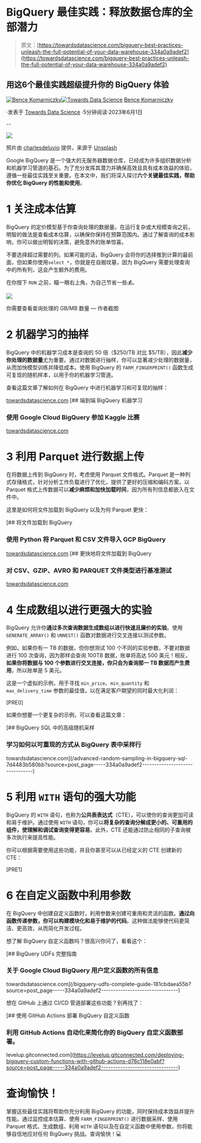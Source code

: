 # BigQuery 最佳实践：释放数据仓库的全部潜力

> 原文：[https://towardsdatascience.com/bigquery-best-practices-unleash-the-full-potential-of-your-data-warehouse-334a0a9adef2](https://towardsdatascience.com/bigquery-best-practices-unleash-the-full-potential-of-your-data-warehouse-334a0a9adef2)

## 用这6个最佳实践超级提升你的 BigQuery 体验

[](https://niczky12.medium.com/?source=post_page-----334a0a9adef2--------------------------------)[![Bence Komarniczky](../Images/d4de94667bcac6d9001390515592eab9.png)](https://niczky12.medium.com/?source=post_page-----334a0a9adef2--------------------------------)[](https://towardsdatascience.com/?source=post_page-----334a0a9adef2--------------------------------)[![Towards Data Science](../Images/a6ff2676ffcc0c7aad8aaf1d79379785.png)](https://towardsdatascience.com/?source=post_page-----334a0a9adef2--------------------------------) [Bence Komarniczky](https://niczky12.medium.com/?source=post_page-----334a0a9adef2--------------------------------)

·发表于 [Towards Data Science](https://towardsdatascience.com/?source=post_page-----334a0a9adef2--------------------------------) ·5分钟阅读·2023年6月1日

--

![](../Images/597078e5659914a67c73196ce9a38721.png)

照片由 [charlesdeluvio](https://unsplash.com/@charlesdeluvio?utm_source=medium&utm_medium=referral) 提供，来源于 [Unsplash](https://unsplash.com/?utm_source=medium&utm_medium=referral)

Google BigQuery 是一个强大的无服务器数据仓库，已经成为许多组织数据分析和机器学习管道的基石。为了充分发挥其潜力并确保高效且具有成本效益的体验，遵循一些最佳实践至关重要。在本文中，我们将深入探讨**六个关键最佳实践，帮助你优化 BigQuery 的性能和使用**。

# 1 关注成本估算

BigQuery 的定价模型基于你查询处理的数据量。在运行复杂或大规模查询之前，明智的做法是查看成本估算，以确保你保持在预算范围内。通过了解查询的成本影响，你可以做出明智的决策，避免意外的账单惊喜。

不要选择超过需要的列。如果可能的话，BigQuery 会将你的选择推到计算的最前面，但如果你使用`select *`，你就是在自掘坟墓，因为 BigQuery 需要处理查询中的所有列，这会产生额外的费用。

在你按下 `RUN` 之前，瞄一眼右上角，为自己节省一些💰。

![](../Images/489339e51fadd22e5c2fed735b0ef4c8.png)

你需要查看查询处理的 GB/MB 数量 — 作者截图

# 2 机器学习的抽样

BigQuery 中的机器学习成本是查询的 50 倍（$250/TB 对比 $5/TB），因此**减少你处理的数据量**尤为重要。通过对数据进行抽样，你可以显著减少处理的数据量，从而加快模型训练并降低成本。使用 BigQuery 的 `FARM_FINGERPRINT()` 函数生成可复现的随机样本，以用于你的机器学习管道。

查看这篇文章了解如何在 BigQuery 中进行机器学习和可复现的抽样：

[towardsdatascience.com](/end-to-end-bigquery-machine-learning-e7e6e2e83b34?source=post_page-----334a0a9adef2--------------------------------) [## 端到端 BigQuery 机器学习

### 使用 Google Cloud BigQuery 参加 Kaggle 比赛

[towardsdatascience.com](/end-to-end-bigquery-machine-learning-e7e6e2e83b34?source=post_page-----334a0a9adef2--------------------------------)

# 3 利用 Parquet 进行数据上传

在将数据上传到 BigQuery 时，考虑使用 Parquet 文件格式。Parquet 是一种列式存储格式，针对分析工作负载进行了优化，提供了更好的压缩和编码方案。以 Parquet 格式上传数据可以**减少麻烦和加快加载时间**，因为所有列信息都嵌入在文件中。

这里是如何将文件加载到 BigQuery 以及为何 Parquet 更快：

[](/loading-files-into-bigquery-6de1ff63df35?source=post_page-----334a0a9adef2--------------------------------) [## 将文件加载到 BigQuery

### 使用 Python 将 Parquet 和 CSV 文件导入 GCP BigQuery

[towardsdatascience.com](/loading-files-into-bigquery-6de1ff63df35?source=post_page-----334a0a9adef2--------------------------------) [](/load-files-faster-into-bigquery-94355c4c086a?source=post_page-----334a0a9adef2--------------------------------) [## 更快地将文件加载到 BigQuery

### 对 CSV、GZIP、AVRO 和 PARQUET 文件类型进行基准测试

[towardsdatascience.com](/load-files-faster-into-bigquery-94355c4c086a?source=post_page-----334a0a9adef2--------------------------------)

# 4 生成数组以进行更强大的实验

BigQuery 允许你**通过多次查询数据生成数组以进行快速且廉价的实验**。使用 `GENERATE_ARRAY()` 和 `UNNEST()` 函数对数据进行交叉连接以测试参数。

例如，如果你有一 TB 的数据，但你想测试 100 个不同的实验参数，不要对数据进行 100 次查询，因为那样会查询 100TB 数据，账单将高达 500 美元！相反，**如果你将数据与 100 个参数进行交叉连接，你只会为查询那一 TB 数据而产生费用**，所以账单是 5 美元。

这是一个虚拟的示例，用于寻找 `min_price`、`min_quantity` 和 `max_delivery_time` 参数的最佳值，以在满足客户期望的同时最大化利润：

[PRE0]

如果你想要一个更复杂的示例，可以查看这篇文章：

[](/advanced-random-sampling-in-bigquery-sql-7d4483b580bb?source=post_page-----334a0a9adef2--------------------------------) [## BigQuery SQL 中的高级随机采样

### 学习如何以可重现的方式从 BigQuery 表中采样行

towardsdatascience.com](/advanced-random-sampling-in-bigquery-sql-7d4483b580bb?source=post_page-----334a0a9adef2--------------------------------)

# 5 利用 `WITH` 语句的强大功能

BigQuery 的 `WITH` 语句，也称为**公共表表达式**（CTE），可以使你的查询更加可读和易于维护。通过使用 `WITH` 语句，你可以**将复杂的查询分解成更小的、可重用的组件，使理解和调试查询变得更容易**。此外，CTE 还能通过防止相同的子查询被多次执行来提高性能。

你可以根据需要使用这些功能，并且你甚至可以从已经定义的 CTE 创建新的 CTE：

[PRE1]

# 6 在自定义函数中利用参数

在 BigQuery 中创建自定义函数时，利用参数来创建可重用和灵活的函数。**通过向函数传递参数，你可以构建模块化和易于维护的代码**。这种做法能够使代码更简洁、更高效，从而简化开发过程。

想了解 BigQuery 自定义函数吗？很高兴你问了，看看这个：

[](/bigquery-udfs-complete-guide-181cbdaea55b?source=post_page-----334a0a9adef2--------------------------------) [## BigQuery UDFs 完整指南

### 关于 Google Cloud BigQuery 用户定义函数的所有信息

towardsdatascience.com](/bigquery-udfs-complete-guide-181cbdaea55b?source=post_page-----334a0a9adef2--------------------------------)

想在 GitHub 上通过 CI/CD 管道部署这些功能？别再找了：

[](https://levelup.gitconnected.com/deploying-bigquery-custom-functions-with-github-actions-d76c118e0abf?source=post_page-----334a0a9adef2--------------------------------) [## 使用 GitHub Actions 部署 BigQuery 自定义函数

### 利用 GitHub Actions 自动化来简化你的 BigQuery 自定义函数部署。

levelup.gitconnected.com](https://levelup.gitconnected.com/deploying-bigquery-custom-functions-with-github-actions-d76c118e0abf?source=post_page-----334a0a9adef2--------------------------------)

# 查询愉快！

掌握这些最佳实践将帮助你充分利用 BigQuery 的功能，同时保持成本效益并提升性能。通过监控成本估算、使用 `FARM_FINGERPRINT()` 进行数据采样、使用 Parquet 格式、生成数组、利用 `WITH` 语句以及在自定义函数中使用参数，你将能够自信地应对任何 BigQuery 挑战。查询愉快！💻
